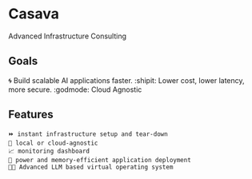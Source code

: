 # Casava 
  Advanced Infrastructure Consulting

## Goals

:cyclone: Build scalable AI applications faster. 
:shipit: Lower cost, lower latency, more secure. 
:godmode: Cloud Agnostic


## Features 
``` 
⏩ instant infrastructure setup and tear-down 
🌂 local or cloud-agnostic 
📈 monitoring dashboard 
🌲 power and memory-efficient application deployment  
🧑‍🚀 Advanced LLM based virtual operating system 
```
